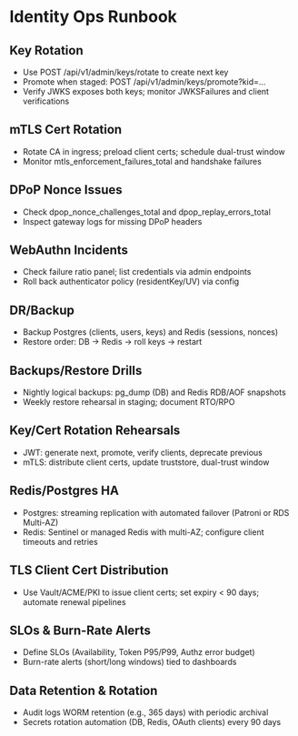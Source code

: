 # Identity Ops Runbook

## Key Rotation

- Use POST /api/v1/admin/keys/rotate to create next key
- Promote when staged: POST /api/v1/admin/keys/promote?kid=...
- Verify JWKS exposes both keys; monitor JWKSFailures and client verifications

## mTLS Cert Rotation

- Rotate CA in ingress; preload client certs; schedule dual-trust window
- Monitor mtls_enforcement_failures_total and handshake failures

## DPoP Nonce Issues

- Check dpop_nonce_challenges_total and dpop_replay_errors_total
- Inspect gateway logs for missing DPoP headers

## WebAuthn Incidents

- Check failure ratio panel; list credentials via admin endpoints
- Roll back authenticator policy (residentKey/UV) via config

## DR/Backup

- Backup Postgres (clients, users, keys) and Redis (sessions, nonces)
- Restore order: DB -> Redis -> roll keys -> restart

## Backups/Restore Drills

- Nightly logical backups: pg_dump (DB) and Redis RDB/AOF snapshots
- Weekly restore rehearsal in staging; document RTO/RPO

## Key/Cert Rotation Rehearsals

- JWT: generate next, promote, verify clients, deprecate previous
- mTLS: distribute client certs, update truststore, dual-trust window

## Redis/Postgres HA

- Postgres: streaming replication with automated failover (Patroni or RDS Multi-AZ)
- Redis: Sentinel or managed Redis with multi-AZ; configure client timeouts and retries

## TLS Client Cert Distribution

- Use Vault/ACME/PKI to issue client certs; set expiry < 90 days; automate renewal pipelines

## SLOs & Burn-Rate Alerts

- Define SLOs (Availability, Token P95/P99, Authz error budget)
- Burn-rate alerts (short/long windows) tied to dashboards

## Data Retention & Rotation

- Audit logs WORM retention (e.g., 365 days) with periodic archival
- Secrets rotation automation (DB, Redis, OAuth clients) every 90 days
